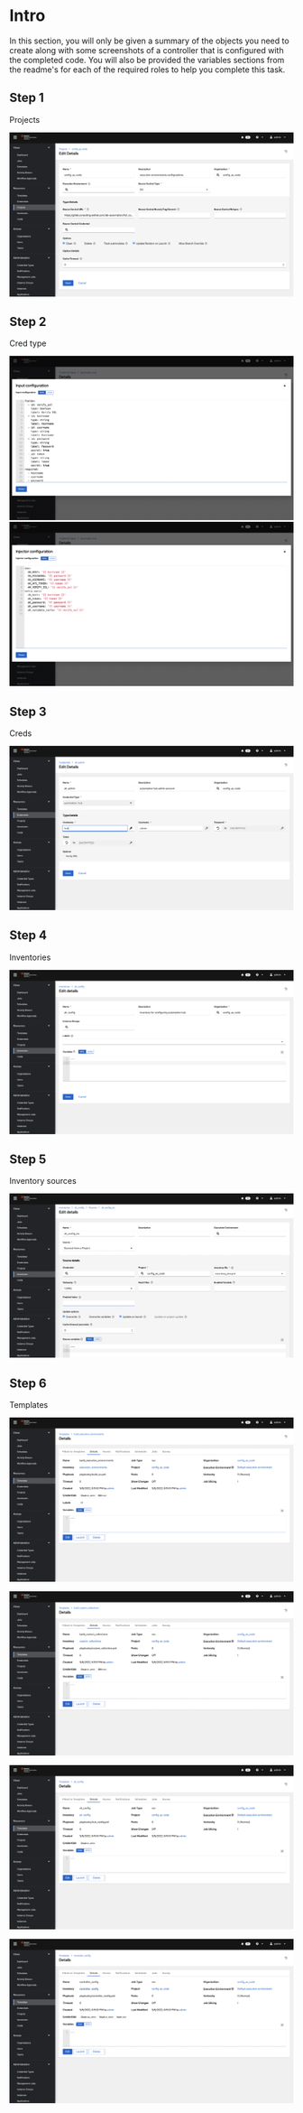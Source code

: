 # Intro

In this section, you will only be given a summary of the objects you need to create along with some screenshots of a controller that is configured with the completed code. You will also be provided the variables sections from the readme's for each of the required roles to help you complete this task.

## Step 1

Projects

![project](assets/images/projects.png)

## Step 2

Cred type

![credential_type_input](assets/images/cred_type_input.png)
![credential_type_injector](assets/images/cred_type_injector.png)

## Step 3

Creds

![credential](assets/images/cred_ah_admin.png)

## Step 4

Inventories

![inventory](assets/images/inv_ah_config.png)

## Step 5

Inventory sources

![inventory_source](assets/images/inv_source_ah_config.png)

## Step 6

Templates

![job_template_ee](assets/images/jt_build_ee.png)

![job_template_ee](assets/images/jt_custom_collections.png)

![job_template_ee](assets/images/jt_ah_config.png)

![job_template_ee](assets/images/jt_controller_config.png)
